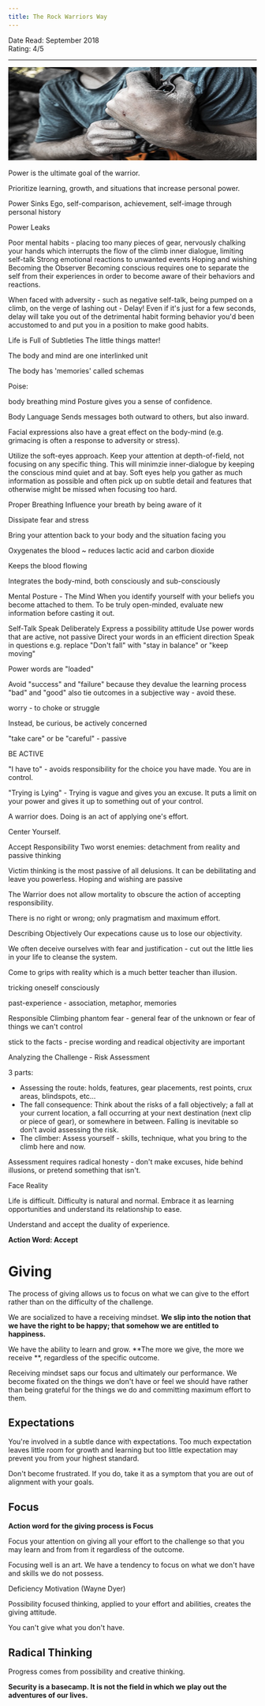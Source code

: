 ```yaml
---
title: The Rock Warriors Way
---
```


Date Read: September 2018  
Rating: 4/5

---
![charles Hands](/img/charleshands.jpeg)

Power is the ultimate goal of the warrior.

Prioritize learning, growth, and situations that increase personal power.

Power Sinks
Ego, self-comparison, achievement, self-image through personal history

Power Leaks

Poor mental habits - placing too many pieces of gear, nervously chalking your hands which interrupts the flow of the climb
inner dialogue, limiting self-talk
Strong emotional reactions to unwanted events
Hoping and wishing
Becoming the Observer
Becoming conscious requires one to separate the self from their experiences in order to become aware of their behaviors and reactions.

When faced with adversity - such as negative self-talk, being pumped on a climb, on the verge of lashing out - Delay! Even if it's just for a few seconds, delay will take you out of the detrimental habit forming behavior you'd been accustomed to and put you in a position to make good habits.

Life is Full of Subtleties
The little things matter!

The body and mind are one interlinked unit

The body has 'memories' called schemas

Poise:

body
breathing
mind
Posture gives you a sense of confidence.

Body Language
Sends messages both outward to others, but also inward.

Facial expressions also have a great effect on the body-mind (e.g. grimacing is often a response to adversity or stress).

Utilize the soft-eyes approach. Keep your attention at depth-of-field, not focusing on any specific thing. This will minimzie inner-dialogue by keeping the conscious mind quiet and at bay. Soft eyes help you gather as much information as possible and often pick up on subtle detail and features that otherwise might be missed when focusing too hard.

Proper Breathing
Influence your breath by being aware of it

Dissipate fear and stress

Bring your attention back to your body and the situation facing you

Oxygenates the blood ~ reduces lactic acid and carbon dioxide

Keeps the blood flowing

Integrates the body-mind, both consciously and sub-consciously

Mental Posture - The Mind
When you identify yourself with your beliefs you become attached to them. To be truly open-minded, evaluate new information before casting it out.

Self-Talk
Speak Deliberately
Express a possibility attitude
Use power words that are active, not passive
Direct your words in an efficient direction
Speak in questions
e.g. replace "Don't fall" with "stay in balance" or "keep moving"

Power words are "loaded"

Avoid "success" and "failure" because they devalue the learning process "bad" and "good" also tie outcomes in a subjective way - avoid these.

worry - to choke or struggle

Instead, be curious, be actively concerned

"take care" or be "careful" - passive

BE ACTIVE

"I have to" - avoids responsibility for the choice you have made. You are in control.

"Trying is Lying" - Trying is vague and gives you an excuse. It puts a limit on your power and gives it up to something out of your control.

A warrior does. Doing is an act of applying one's effort.

Center Yourself.

Accept Responsibility
Two worst enemies: detachment from reality and passive thinking

Victim thinking is the most passive of all delusions. It can be debilitating and leave you powerless. Hoping and wishing are passive

The Warrior does not allow mortality to obscure the action of accepting responsibility.

There is no right or wrong; only pragmatism and maximum effort.

Describing Objectively
Our expecations cause us to lose our objectivity.

We often deceive ourselves with fear and justification - cut out the little lies in your life to cleanse the system.

Come to grips with reality which is a much better teacher than illusion.

tricking oneself consciously

past-experience - association, metaphor, memories

Responsible Climbing
phantom fear - general fear of the unknown or fear of things we can't control

stick to the facts - precise wording and readical objectivity are important

Analyzing the Challenge - Risk Assessment  

3 parts: 

* Assessing the route: holds, features, gear placements, rest points, crux areas, blindspots, etc... 
* The fall consequence: Think about the risks of a fall objectively; a fall at your current location, a fall occurring at your next destination (next clip or piece of gear), or somewhere in between. Falling is inevitable so don't avoid assessing the risk. 
* The climber: Assess yourself - skills, technique, what you bring to the climb here and now.
  
Assessment requires radical honesty - don't make excuses, hide behind illusions, or pretend something that isn't.
  
Face Reality
 
Life is difficult. Difficulty is natural and normal. Embrace it as learning opportunities and understand its relationship to ease.
 
Understand and accept the duality of experience.
 
**Action Word: Accept**
 
# Giving 

The process of giving allows us to focus on what we can give to the effort rather than on the difficulty of the challenge.

We are socialized to have a receiving mindset. **We slip into the notion that we have the right to be happy; that somehow we are entitled to happiness.**

We have the ability to learn and grow. **The more we give, the more we receive **, regardless of the specific outcome.

Receiving mindset saps our focus and ultimately our performance. We become fixated on the things we don't have or feel we should have rather than being grateful for the things we do and committing maximum effort to them.

## Expectations

You're involved in a subtle dance with expectations. Too much expectation leaves little room for growth and learning but too little expectation may prevent you from your highest standard.

Don't become frustrated. If you do, take it as a symptom that you are out of alignment with your goals.

## Focus 

**Action word for the giving process is Focus**

Focus your attention on giving all your effort to the challenge so that you may learn and from from it regardless of the outcome.

Focusing well is an art. We have a tendency to focus on what we don't have and skills we do not possess.

Deficiency Motivation (Wayne Dyer)

Possibility focused thinking, applied to your effort and abilities, creates the giving attitude.

You can't give what you don't have.

## Radical Thinking

Progress comes from possibility and creative thinking. 

**Security is a basecamp. It is not the field in which we play out the adventures of our lives.**
